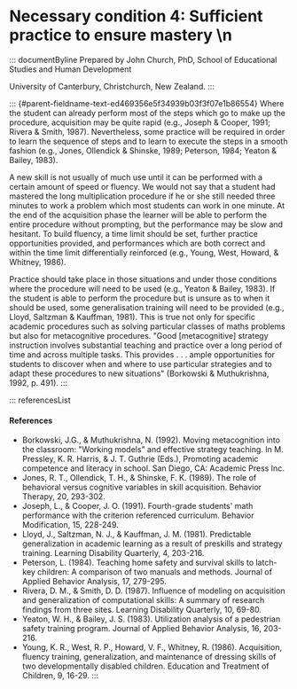 # Necessary condition 4: Sufficient practice to ensure mastery \n

::: documentByline
Prepared by John Church, PhD, School of Educational Studies and Human
Development

University of Canterbury, Christchurch, New Zealand.
:::

::: {#parent-fieldname-text-ed469356e5f34939b03f3f07e1b86554}
Where the student can already perform most of the steps which go to make
up the procedure, acquisition may be quite rapid (e.g., Joseph & Cooper,
1991; Rivera & Smith, 1987). Nevertheless, some practice will be
required in order to learn the sequence of steps and to learn to execute
the steps in a smooth fashion (e.g., Jones, Ollendick & Shinske, 1989;
Peterson, 1984; Yeaton & Bailey, 1983).

A new skill is not usually of much use until it can be performed with a
certain amount of speed or fluency. We would not say that a student had
mastered the long multiplication procedure if he or she still needed
three minutes to work a problem which most students can work in one
minute. At the end of the acquisition phase the learner will be able to
perform the entire procedure without prompting, but the performance may
be slow and hesitant. To build fluency, a time limit should be set,
further practice opportunities provided, and performances which are both
correct and within the time limit differentially reinforced (e.g.,
Young, West, Howard, & Whitney, 1986).

Practice should take place in those situations and under those
conditions where the procedure will need to be used (e.g., Yeaton &
Bailey, 1983). If the student is able to perform the procedure but is
unsure as to when it should be used, some generalisation training will
need to be provided (e.g., Lloyd, Saltzman & Kauffman, 1981). This is
true not only for specific academic procedures such as solving
particular classes of maths problems but also for metacognitive
procedures. "Good \[metacognitive\] strategy instruction involves
substantial teaching and practice over a long period of time and across
multiple tasks. This provides . . . ample opportunities for students to
discover when and where to use particular strategies and to adapt these
procedures to new situations" (Borkowski & Muthukrishna, 1992, p. 491).
:::

::: referencesList
#### References

-   Borkowski, J.G., & Muthukrishna, N. (1992). Moving metacognition
    into the classroom: "Working models" and effective strategy
    teaching. In M. Pressley, K. R. Harris, & J. T. Guthrie (Eds.),
    Promoting academic competence and literacy in school. San Diego, CA:
    Academic Press Inc.
-   Jones, R. T., Ollendick, T. H., & Shinske, F. K. (1989). The role of
    behavioral versus cognitive variables in skill acquisition. Behavior
    Therapy, 20, 293-302.
-   Joseph, L., & Cooper, J. O. (1991). Fourth-grade students\' math
    performance with the criterion referenced curriculum. Behavior
    Modification, 15, 228-249.
-   Lloyd, J., Saltzman, N. J., & Kauffman, J. M. (1981). Predictable
    generalization in academic learning as a result of preskills and
    strategy training. Learning Disability Quarterly, 4, 203-216.
-   Peterson, L. (1984). Teaching home safety and survival skills to
    latch-key children: A comparison of two manuals and methods. Journal
    of Applied Behavior Analysis, 17, 279-295.
-   Rivera, D. M., & Smith, D. D. (1987). Influence of modeling on
    acquisition and generalization of computational skills: A summary of
    research findings from three sites. Learning Disability Quarterly,
    10, 69-80.
-   Yeaton, W. H., & Bailey, J. S. (1983). Utilization analysis of a
    pedestrian safety training program. Journal of Applied Behavior
    Analysis, 16, 203-216.
-   Young, K. R., West, R. P., Howard, V. F., Whitney, R. (1986).
    Acquisition, fluency training, generalization, and maintenance of
    dressing skills of two developmentally disabled children. Education
    and Treatment of Children, 9, 16-29.
:::
